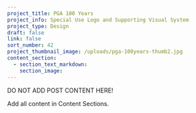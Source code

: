 ```yaml
---
project_title: PGA 100 Years
project_info: Special Use Logo and Supporting Visual System
project_type: Design
draft: false
link: false
sort_number: 42
project_thumbnail_image: /uploads/pga-100years-thumb2.jpg
content_section:
  - section_text_markdown:
    section_image:
---
```

DO NOT ADD POST CONTENT HERE!

Add all content in Content Sections.